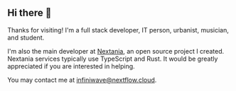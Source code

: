 ## Hi there 👋

Thanks for visiting! I'm a full stack developer, IT person, urbanist, musician, and student. 

I'm also the main developer at [Nextania](https://nextania.com), an open source project I created. Nextania services typically use TypeScript and Rust. It would be greatly appreciated if you are interested in helping.

You may contact me at infiniwave@nextflow.cloud.

<!--
**infiniwave/infiniwave** is a ✨ _special_ ✨ repository because its `README.md` (this file) appears on your GitHub profile.

Here are some ideas to get you started:

- 🔭 I’m currently working on ...
- 🌱 I’m currently learning ...
- 👯 I’m looking to collaborate on ...
- 🤔 I’m looking for help with ...
- 💬 Ask me about ...
- 📫 How to reach me: ...
- 😄 Pronouns: ...
- ⚡ Fun fact: ...
-->
